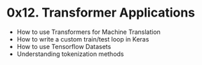 # 0x12. Transformer Applications
* How to use Transformers for Machine Translation
* How to write a custom train/test loop in Keras
* How to use Tensorflow Datasets
* Understanding tokenization methods
